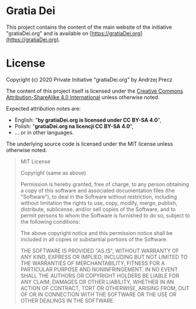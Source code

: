 # Gratia Dei

This project contains the content of the main website of the initiative "gratiaDei.org" and is available on [https://gratiaDei.org](https://gratiaDei.org).

# License

Copyright (c) 2020 Private Initiative "gratiaDei.org" by Andrzej Precz


The content of this project itself is licensed under the [Creative Commons Attribution-ShareAlike 4.0 International](https://creativecommons.org/licenses/by-sa/4.0/legalcode) unless otherwise noted.

Expected attribution notes are:
 - English: "**by gratiaDei.org is licensed under CC BY-SA 4.0**",
 - Polish: "**gratiaDei.org na licencji CC BY-SA 4.0**",
 - ... or in other languages.

The underlying source code is licensed under the MIT license unless otherwise noted.

> MIT License
>
> Copyright (same as above)
>
> Permission is hereby granted, free of charge, to any person obtaining a copy
> of this software and associated documentation files (the "Software"), to deal
> in the Software without restriction, including without limitation the rights
> to use, copy, modify, merge, publish, distribute, sublicense, and/or sell
> copies of the Software, and to permit persons to whom the Software is
> furnished to do so, subject to the following conditions:
>
> The above copyright notice and this permission notice shall be included in all
> copies or substantial portions of the Software.
>
> THE SOFTWARE IS PROVIDED "AS IS", WITHOUT WARRANTY OF ANY KIND, EXPRESS OR
> IMPLIED, INCLUDING BUT NOT LIMITED TO THE WARRANTIES OF MERCHANTABILITY,
> FITNESS FOR A PARTICULAR PURPOSE AND NONINFRINGEMENT. IN NO EVENT SHALL THE
> AUTHORS OR COPYRIGHT HOLDERS BE LIABLE FOR ANY CLAIM, DAMAGES OR OTHER
> LIABILITY, WHETHER IN AN ACTION OF CONTRACT, TORT OR OTHERWISE, ARISING FROM,
> OUT OF OR IN CONNECTION WITH THE SOFTWARE OR THE USE OR OTHER DEALINGS IN THE
> SOFTWARE.

